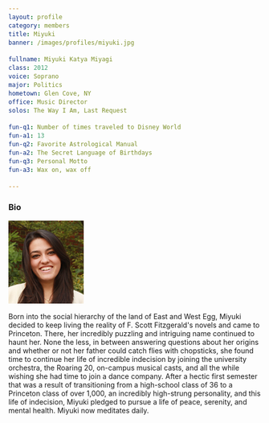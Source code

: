 ```yaml
---
layout: profile
category: members
title: Miyuki
banner: /images/profiles/miyuki.jpg

fullname: Miyuki Katya Miyagi
class: 2012
voice: Soprano
major: Politics
hometown: Glen Cove, NY
office: Music Director
solos: The Way I Am, Last Request

fun-q1: Number of times traveled to Disney World
fun-a1: 13
fun-q2: Favorite Astrological Manual
fun-a2: The Secret Language of Birthdays
fun-q3: Personal Motto
fun-a3: Wax on, wax off

---
```


### Bio

![Miyuki](/images/members/current/miyuki.jpg)

Born into the social hierarchy of the land of East and West Egg,
Miyuki decided to keep living the reality of F. Scott Fitzgerald's
novels and came to Princeton. There, her incredibly puzzling and
intriguing name continued to haunt her. None the less, in between
answering questions about her origins and whether or not her father
could catch flies with chopsticks, she found time to continue her life
of incredible indecision by joining the university orchestra, the
Roaring 20, on-campus musical casts, and all the while wishing she had
time to join a dance company. After a hectic first semester that was a
result of transitioning from a high-school class of 36 to a Princeton
class of over 1,000, an incredibly high-strung personality, and this
life of indecision, Miyuki pledged to pursue a life of peace,
serenity, and mental health. Miyuki now meditates daily.
